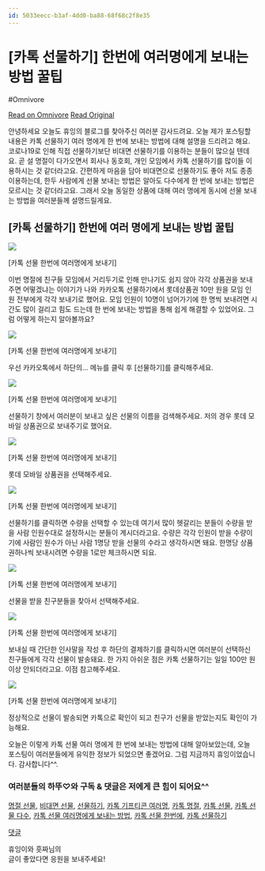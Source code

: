 ```yaml
---
id: 5033eecc-b3af-4dd0-ba88-68f68c2f8e35
---
```


# [카톡 선물하기] 한번에 여러명에게 보내는 방법 꿀팁
#Omnivore
 
[Read on Omnivore](https://omnivore.app/me/https-nameesse-tistory-com-585-1926bafb741)
[Read Original](https://nameesse.tistory.com/585)
 
안녕하세요 오늘도 휴잉의 블로그를 찾아주신 여러분 감사드려요. 오늘 제가 포스팅할 내용은 카톡 선물하기 여러 명에게 한 번에 보내는 방법에 대해 설명을 드리려고 해요. 코로나19로 인해 직접 선물하기보단 비대면 선물하기를 이용하는 분들이 많으실 텐데요. 곧 설 명절이 다가오면서 회사나 동호회, 개인 모임에서 카톡 선물하기를 많이들 이용하시는 것 같더라고요. 간편하게 마음을 담아 비대면으로 선물하기도 좋아 저도 종종 이용하는데, 한두 사람에게 선물 보내는 방법은 알아도 다수에게 한 번에 보내는 방법은 모르시는 것 같더라고요. 그래서 오늘 동일한 상품에 대해 여러 명에게 동시에 선물 보내는 방법을 여러분들께 설명드릴게요.

## **\[카톡 선물하기\] 한번에 여러 명에게 보내는 방법 꿀팁**

![](https://proxy-prod.omnivore-image-cache.app/0x0,selcegqJ8kfLecHrhXhS98LCLY--pPHnfem8T31K7AUE/https://blog.kakaocdn.net/dn/bANVM2/btrrU8DD7Od/oB8SVIeWvyri997xefZgHk/img.jpg)

\[카톡 선물 한번에 여러명에게 보내기\]

이번 명절에 친구들 모임에서 거리두기로 인해 만나기도 쉽지 않아 각각 상품권을 보내주면 어떻겠냐는 이야기가 나와 카카오톡 선물하기에서 롯데상품권 10만 원을 모임 인원 전부에게 각각 보내기로 했어요. 모임 인원이 10명이 넘어가기에 한 명씩 보내려면 시간도 많이 걸리고 힘도 드는데 한 번에 보내는 방법을 통해 쉽게 해결할 수 있었어요. 그럼 어떻게 하는지 알아볼까요?

![](https://proxy-prod.omnivore-image-cache.app/0x0,sGJ5daoHtlTB9ztqMYu9pgYDQB4T5LCLC3iH7VJ2wyB8/https://blog.kakaocdn.net/dn/ZdA6D/btrrU8czmyB/P6lM5fjpxkQPEDLB2mqDKk/img.jpg)

\[카톡 선물 한번에 여러명에게 보내기\]

우선 카카오톡에서 하단의... 메뉴를 클릭 후 \[선물하기\]를 클릭해주세요.

![](https://proxy-prod.omnivore-image-cache.app/0x0,shNiiXEvW0MPChhPURuhSCEoMoGl6gGwfEyRG0uHYiKg/https://blog.kakaocdn.net/dn/KuEdp/btrrU6Mzkod/eop1X7nZPk9aeAoD5Ja731/img.jpg)

\[카톡 선물 한번에 여러명에게 보내기\]

선물하기 창에서 여러분이 보내고 싶은 선물의 이름을 검색해주세요. 저의 경우 롯데 모바일 상품권으로 보내주기로 했어요.

![](https://proxy-prod.omnivore-image-cache.app/0x0,sh_WK7jRDXRCrYi2tVh8CGHRyG7WUHReGe0XqH-GgSQk/https://blog.kakaocdn.net/dn/nJQyW/btrrVnghvH2/GRNGoFOSiJ7DLcK0noyyfK/img.jpg)

\[카톡 선물 한번에 여러명에게 보내기\]

롯데 모바일 상품권을 선택해주세요.

![](https://proxy-prod.omnivore-image-cache.app/0x0,sROawAfPO329mYOU9rjlhR05qlhlDmrTN9SjNKdPvzGo/https://blog.kakaocdn.net/dn/uNc9u/btrrPWLr8Ms/DrgRKPoaJNkWKDOwX03DuK/img.jpg)

\[카톡 선물 한번에 여러명에게 보내기\]

선물하기를 클릭하면 수량을 선택할 수 있는데 여기서 많이 헷갈리는 분들이 수량을 받을 사람 인원수대로 설정하시는 분들이 계시더라고요. 수량은 각각 인원이 받을 수량이기에 사람인 원수가 아닌 사람 1명당 받을 선물의 수라고 생각하시면 돼요. 한명당 상품권하나씩 보내시려면 수량을 1로만 체크하시면 되요.

![](https://proxy-prod.omnivore-image-cache.app/0x0,sHL42gMQRq5t-gps5WEBgspr4eCrcDsrKL8yFsPgBGrQ/https://blog.kakaocdn.net/dn/u7an7/btrrR6fv7TN/vNXTbDlBZjYgKfHsjlT1qk/img.jpg)

\[카톡 선물 한번에 여러명에게 보내기\]

선물을 받을 친구분들을 찾아서 선택해주세요.

![](https://proxy-prod.omnivore-image-cache.app/0x0,sUnfw6ffrklLroJkyTIboKy4C2k2H4Tn-3roRU_rXVhg/https://blog.kakaocdn.net/dn/VcMxG/btrrPPF35Ob/zRk6RjmxZuW3zkNdqv4Kk1/img.jpg)

\[카톡 선물 한번에 여러명에게 보내기\]

보내실 때 간단한 인사말을 작성 후 하단의 결제하기를 클릭하시면 여러분이 선택하신 친구들에게 각각 선물이 발송돼요. 한 가지 아쉬운 점은 카톡 선물하기는 일일 100만 원 이상 안되더라고요. 이점 참고해주세요.

![](https://proxy-prod.omnivore-image-cache.app/0x0,sqG1huaDbgfcUv1KIypXOGjaZzrUo-OgR4pgj2NFIL8k/https://blog.kakaocdn.net/dn/ew2dfH/btrrR6mhezf/fZ5dSR6Ouh6SeZdCplJmK0/img.jpg)

\[카톡 선물 한번에 여러명에게 보내기\]

정상적으로 선물이 발송되면 카톡으로 확인이 되고 친구가 선물을 받았는지도 확인이 가능해요.

오늘은 이렇게 카톡 선물 여러 명에게 한 번에 보내는 방법에 대해 알아보았는데, 오늘 포스팅이 여러분들에게 유익한 정보가 되었으면 좋겠어요. 그럼 지금까지 휴잉이었습니다. 감사합니다^^.

### **여러분들의 하뚜♡와 구독 & 댓글은 저에게 큰 힘이 되어요^^**

[명절 선물](https://nameesse.tistory.com/tag/%EB%AA%85%EC%A0%88%20%EC%84%A0%EB%AC%BC), [비대면 선물](https://nameesse.tistory.com/tag/%EB%B9%84%EB%8C%80%EB%A9%B4%20%EC%84%A0%EB%AC%BC), [선물하기](https://nameesse.tistory.com/tag/%EC%84%A0%EB%AC%BC%ED%95%98%EA%B8%B0), [카톡 기프티콘 여러명](https://nameesse.tistory.com/tag/%EC%B9%B4%ED%86%A1%20%EA%B8%B0%ED%94%84%ED%8B%B0%EC%BD%98%20%EC%97%AC%EB%9F%AC%EB%AA%85), [카톡 명절](https://nameesse.tistory.com/tag/%EC%B9%B4%ED%86%A1%20%EB%AA%85%EC%A0%88), [카톡 선물](https://nameesse.tistory.com/tag/%EC%B9%B4%ED%86%A1%20%EC%84%A0%EB%AC%BC), [카톡 선물 다수](https://nameesse.tistory.com/tag/%EC%B9%B4%ED%86%A1%20%EC%84%A0%EB%AC%BC%20%EB%8B%A4%EC%88%98), [카톡 선물 여러명에게 보내는 방법](https://nameesse.tistory.com/tag/%EC%B9%B4%ED%86%A1%20%EC%84%A0%EB%AC%BC%20%EC%97%AC%EB%9F%AC%EB%AA%85%EC%97%90%EA%B2%8C%20%EB%B3%B4%EB%82%B4%EB%8A%94%20%EB%B0%A9%EB%B2%95), [카톡 선물 한번에](https://nameesse.tistory.com/tag/%EC%B9%B4%ED%86%A1%20%EC%84%A0%EB%AC%BC%20%ED%95%9C%EB%B2%88%EC%97%90), [카톡 선물하기](https://nameesse.tistory.com/tag/%EC%B9%B4%ED%86%A1%20%EC%84%A0%EB%AC%BC%ED%95%98%EA%B8%B0)

[댓글](#rp) 

휴잉이와 흣짜님의  
글이 좋았다면 응원을 보내주세요!